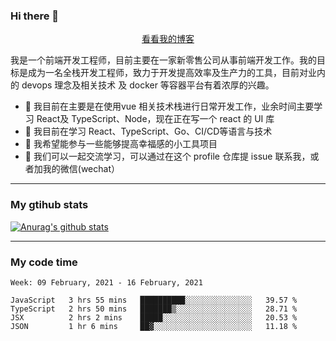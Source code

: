 ### Hi there 👋

<p align="center">
  <a href="https://real-jacket.github.io/">看看我的博客</a>
</p>

我是一个前端开发工程师，目前主要在一家新零售公司从事前端开发工作。我的目标是成为一名全栈开发工程师，致力于开发提高效率及生产力的工具，目前对业内的 devops 理念及相关技术 及 docker 等容器平台有着浓厚的兴趣。

- 🔭 我目前在主要是在使用vue 相关技术栈进行日常开发工作，业余时间主要学习 React及 TypeScript、Node，现在正在写一个 react 的 UI 库 
- 🌱 我目前在学习 React、TypeScript、Go、CI/CD等语言与技术
- 👯 我希望能参与一些能够提高幸福感的小工具项目
- 💬 我们可以一起交流学习，可以通过在这个 profile 仓库提 issue 联系我，或者加我的微信(wechat）

***

### My gtihub stats

[![Anurag's github stats](https://github-readme-stats.vercel.app/api?username=real-jacket)](https://github.com/anuraghazra/github-readme-stats)

***

### My code time

<!--START_SECTION:waka-->
```text
Week: 09 February, 2021 - 16 February, 2021

JavaScript   3 hrs 55 mins   ██████████░░░░░░░░░░░░░░░   39.57 % 
TypeScript   2 hrs 50 mins   ███████▒░░░░░░░░░░░░░░░░░   28.71 % 
JSX          2 hrs 2 mins    █████░░░░░░░░░░░░░░░░░░░░   20.53 % 
JSON         1 hr 6 mins     ██▓░░░░░░░░░░░░░░░░░░░░░░   11.18 % 
```
<!--END_SECTION:waka-->
